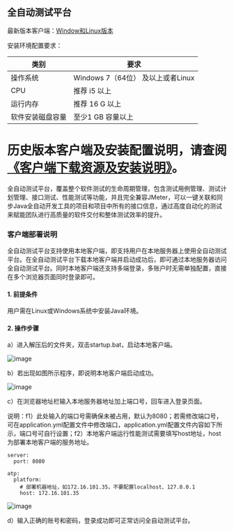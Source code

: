 全自动测试平台
-----------------------------------

最新版本客户端：[Window和Linux版本](https://main.feisuanyz.com:8080/atp/feisuanyz-local-client.zip)

安装环境配置要求：

| 类别       | 要求                        |
|----------|---------------------------|
| 操作系统     | Windows 7（64位） 及以上或者Linux |
| CPU      | 推荐 i5 以上                  |
| 运行内存     | 推荐 16 G 以上                |
| 软件安装磁盘容量 | 至少1 GB 容量以上               |

历史版本客户端及安装配置说明，请查阅[《客户端下载资源及安装说明》](https://github.com/feisuanyz/testplatform/blob/main/.%20%E5%AE%A2%E6%88%B7%E7%AB%AF%E4%B8%8B%E8%BD%BD%E8%B5%84%E6%BA%90%E5%8F%8A%E5%AE%89%E8%A3%85%E8%AF%B4%E6%98%8E/%E5%85%A8%E8%87%AA%E5%8A%A8%E6%B5%8B%E8%AF%95%E5%B9%B3%E5%8F%B0%E5%AE%A2%E6%88%B7%E7%AB%AF%E5%AE%89%E8%A3%85%E8%AF%B4%E6%98%8E.md)。
===============================================

全自动测试平台，覆盖整个软件测试的生命周期管理，包含测试用例管理、测试计划管理、接口测试、性能测试等功能，并且完全兼容JMeter，可以一键关联和同步Java全自动开发工具的项目和项目中所有的接口信息，通过高度自动化的测试来赋能团队进行高质量的软件交付和整体测试效率的提升。

### 客户端部署说明

全自动测试平台支持使用本地客户端，即支持用户在本地服务器上使用全自动测试平台。在全自动测试平台下载本地客户端并启动成功后，即可通过本地服务器访问全自动测试平台。同时本地客户端还支持多端登录，多账户时无需单独配置，直接在多个浏览器页面同时登录即可。

#### 1. 前提条件

用户需在Linux或Windows系统中安装Java环境。

#### 2. 操作步骤

a）进入解压后的文件夹，双击startup.bat，启动本地客户端。

![image](https://github.com/feisuanyz/testplatform/assets/79617492/0e20dd13-fa2d-4208-9899-c7a20f539724)

b）若出现如图所示程序，即说明本地客户端启动成功。

![image](https://github.com/feisuanyz/testplatform/assets/79617492/0ba777a1-89b6-4ea5-99d1-7a59892984ac)

c）在浏览器地址栏输入本地服务器地址加上端口号，回车进入登录页面。

说明：f1）此处输入的端口号需确保未被占用，默认为8080；若需修改端口号，可在application.yml配置文件中修改端口，application.yml配置文件内容如下所示，端口号可自行设置；f2）本地客户端运行性能测试需要填写host地址，host为部署本地客户端的服务地址。

```
server:
  port: 8080

atp:
  platform:
    # 部署机器地址，如172.16.101.35，不要配置localhost、127.0.0.1
    host: 172.16.101.35
```

![image](https://github.com/feisuanyz/testplatform/assets/79617492/0f44d375-0870-43f0-a62c-886c412ceaad)

d）输入正确的账号和密码，登录成功即可正常访问全自动测试平台。

